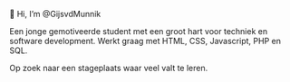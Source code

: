 👋 Hi, I’m @GijsvdMunnik

Een jonge gemotiveerde student met een groot hart voor techniek en software development. 
Werkt graag met HTML, CSS, Javascript, PHP en SQL. 

Op zoek naar een stageplaats waar veel valt te leren.

<!---
GijsvdMunnik/GijsvdMunnik is a ✨ special ✨ repository because its `README.md` (this file) appears on your GitHub profile.
You can click the Preview link to take a look at your changes.
--->
